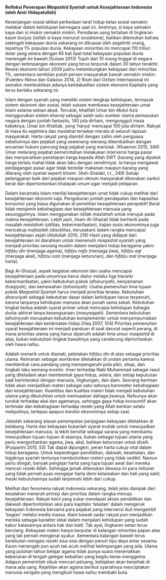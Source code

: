 **Refleksi Penerapan _Maqashid Syariah_ untuk Kesejahteraan Indonesia  
(oleh Amir Hidayatullah)**

Kesenjangan sosial akibat perbedaan taraf hidup kelas sosial semakin melebar dalam kehidupan bernegara saat ini. Anehnya, si kaya semakin kaya dan si miskin semakin miskin. Peredaran uang tertahan di lingkaran kaum borjuis (istilah si kaya menurut sosialisme), bahkan ditemukan bahwa setengah kekayaan dunia sekarang ini dikuasai oleh segelintir orang, tepatnya 1% populasi dunia. Kekayaan minoritas ini mencapai 110 triliun dolar yang setara dengan 65 kali lipat total kekayaan populasi dunia menengah ke bawah.(Suisse 2013) Tujuh dari 10 orang tinggal di negara dengan ketimpangan ekonomi yang terus terpuruk dalam 30 tahun terakhir. Resesi ekonomi tahun 2009 justru melambungkan kekayaan dari minoritas 1%, sementara sembilan puluh persen masyarakat bawah semakin miskin.(Fuentes-Nieva dan Galasso 2014, 2) Riset dari Oxfam Internasional ini semakin membuktikan adanya ketidakadilan sistem ekonomi Kapitalis yang terus berlaku sekarang ini.

Islam dengan syariah yang memiliki sistem lengkap kehidupan, termasuk sistem ekonomi dan sosial, telah sukses membawa kesejahteraan umat Islam selama sekian abad. Tercatat, khalifah Umar bin Abdul Aziz menggunakan sistem _kharraj_ sebagai salah satu sumber utama pemasukan negara dengan jumlah fantastis, 140 juta dirham, mengungguli masa kakeknya, Umar bin Khattab, yang ‘hanya’ mencapai 100 juta dirham. Rakyat di masa itu sejahtera dan maslahat tersebar merata di seluruh lapisan masyarakat. Harta rakyat yang diambil dengan zalim oleh penguasa sebelumnya dan pejabat yang sewenang-wenang dikembalikan dengan ancaman hukum pancung bagi pejabat yang menolak. (Khaeroni 2015, 349) Umar melarang pejabat pemerintahan melakukan intervensi harga pasar dan menyerahkan penetapan harga kepada Allah SWT (barang yang dipatok harga terlalu mahal tidak akan laku dengan sendirinya). Ia hanya mengawal perdagangan pasar agar tidak beredar makanan maupun barang yang dilarang oleh syariat seperti _khamr_. (Ash-Shalabi, t.t., 249) Setiap pelanggaran baik dari pejabat maupun oknum masyarakat dikenakan sanksi berat dan dipertontonkan khalayak umum agar menjadi pelajaran.

Dalam kacamata Islam menilai kesejahteraan umat tidak cukup melihat dari kesejahteraan ekonomi saja. Pengukuran jumlah pendapatan dan kapasitas konsumsi yang biasa digunakan di penelitian kesejahteraan perspektif Barat tidak menjamin kebahagiaan dan kesejahteraan manusia yang sesungguhnya. Islam menggunakan istilah _maslahah_ untuk merujuk pada makna kesejahteraan. Lebih jauh, Imam Al-Ghazali tidak berhenti pada masalah _maslahah_ (utilitas, kebermanfaatan), kajian sosio ekonominya juga mencakup _mafsadah_ (disutilitas, kerusakan) dalam rangka mencapai kesejahteraan sejati.(Abdullah 2010, 216) Hasil yang didapat dari kesejahteraan ini diarahkan untuk memenuhi _maqashid syariah_ yang menjadi prioritas seorang muslim dalam menjalani hidup beragama yakni: _hifdzu din_ (menjaga agama), _hifdzu nafs_ (menjaga jiwa), _hifdzu aql_ (menjaga akal), _hifdzu nasl_ (menjaga keturunan), dan _hifdzu mal_ (menjaga harta).

Bagi Al-Ghazali, aspek kegiatan ekonomi dan usaha mencapai kesejahteraan pada umumnya harus diatur melalui tiga hierarki kebermanfaatan, yakni kebutuhan pokok (_dharuriyah_), kenyamanan (_haajiyah_), dan kemewahan (_tahsiniyah_). Usaha pemenuhan lima tujuan pokok _Maqashid Syariah_ harus menjadi prioritas teratas. Kebutuhan _dharuriyah_ sebagai kebutuhan dasar dalam kehidupan harus terpenuhi, karena tanpanya kehidupan manusia akan punah sama sekali. Kebutuhan tingkat kedua adalah syarat primer untuk mencapai kehidupan bahagia dunia-akhirat tanpa kesengsaraan (_masyaqqah_). Sementara kebutuhan _tahsiniyyah_ merupakan kebutuhan komplementer untuk menyempurnakan kesejahteraan dan kenikmatan hidup.(Haq 2007, 104) Prioritas pemenuhan syarat kesejahteraan ini menjadi panduan di saat darurat seperti perang, di mana prioritas utama yang harus dipenuhi adalah lima unsur _maqashid_ di atas, bukan kebutuhan tingkat bawahnya yang cenderung diprioritaskan oleh hawa nafsu.

Adalah menarik untuk diamati, peletakan _hifdzu din_ di atas sebagai prioritas utama. Keimanan sebagai _worldview_ diletakkan di urutan pertama karena membentuk cara pandang yang mempengaruhi pola pikir, sikap, dan tingkah laku seorang muslim. Iman terhadap Nabi Muhammad sebagai rasul yang diteladani akan membentuk gaya hidup, selera, dan setiap keputusan saat berinteraksi dengan manusia, lingkungan, dan alam. Seorang beriman tidak akan menjadikan materi sebagai satu-satunya barometer kebahagiaan dan kesejahteraan. Kuantitas dan kualitas materi tidak menjadi kebutuhan utama yang dibutuhkan untuk memuaskan dahaga jiwanya. Nafsunya akan tunduk terhadap akal dan agamanya, sehingga gaya hidup konsumtif akan terhindar dan kebahagiaan terhadap rezeki yang Allah berikan selalu meliputinya, terlepas apapun kondisi ekonominya setiap saat.

Jelaslah sekarang alasan penempatan penjagaan kekayaan diletakkan di belakang. Harta dan kekayaan bukanlah syarat mutlak untuk mewujudkan kesejahteraan manusia. Ia lebih bersifat sebagai sarana yang membantu mewujudkan tujuan-tujuan di atasnya, bukan sebagai tujuan utama yang perlu mengorbankan agama, jiwa, akal, bahkan keturunan untuk diraih.(Pusparini 2015, 53) Tak dapat dipungkiri, peran harta cukup vital dalam hidup beragama. Untuk kepentingan pendidikan, dakwah, kesehatan, dan tegaknya syariah tentunya membutuhkan materi yang tidak sedikit. Namun perlu diingat, banyak pengejar harta yang lupa tujuan awal dari mereka mencari rezeki Allah. Sehingga jamak ditemukan dewasa ini para miliuner yang tidak pernah puas mengejar harta demi ketamakan dan hati yang sakit, meski kebutuhannya sudah terpenuhi lebih dari cukup.

Melihat dari fenomena rakyat Indonesia sekarang, telah jelas dampak dari kesalahan menaruh prinsip dan prioritas dalam rangka menuju kesejahteraan. Rakyat kecil yang sukar mendapat akses pendidikan dan dakwah dipertontonkan aksi para kapitalis ‘teladan’ dalam mengeruk kekayaan Indonesia bersama para pejabat yang intervensi ikut mengambil ‘bagian’ melalui media massa. Alam bawah sadar rakyat pun menjadikan mereka sebagai karakter ideal dalam menjalani kehidupan yang sudah kabur batasannya antara hak dan batil. Tak ayal, lingkaran setan terus berulang. Kekayaan materi hanya berputar di kalangan minoritas papan atas yang tak pernah mengenal syukur. Sementara kalangan bawah terus berebutan mengais rezeki sisa-sisa dengan penuh tipu daya antar sesama. Kaum menengah pun acuh tak acuh melihat ketimpangan yang ada. Ulama yang puluhan tahun belajar agama tidak punya suara meneriakkan kebenaran di tengah gelegar kebatilan yang begitu keras menggema. Adapun pemerintah sibuk mencari peluang, kebijakan akan berpihak di mana ada uang. Kejahilan akan agama berikut syariahnya menciptakan manusia serigala yang mengikuti hawa nafsu membabi buta.